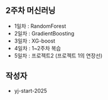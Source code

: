 ## 2주차 머신러닝
- 1일차 : RandomForest 
- 2일차 : GradientBoosting
- 3일차 : XG-boost
- 4일차 : 1~2주차 복습
- 5일차 : 프로젝트2 (프로젝트 1의 연장선)

## 작성자
- yj-start-2025
